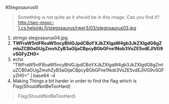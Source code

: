 #StegosaurusIII

> Something is not quite as it should be in this image. Can you find it? http://sec-mooc-1.cs.helsinki.fi/stegosaurus/rwer3/03/stegosaurus03.jpg

1. strings stegosaurus04.jpg
2. **TWFraW5nIFRoaW5ncyBhIGJpdCBoYXJkZXIgaW4gb3JkZXIgdG8gZmluZCB0aGUgZmxhZyB3aGljaCBpcyBGbGFne1Nob3VsZE5vdEJlVG9vSGFyZH0=**
3. echo "TWFraW5nIFRoaW5ncyBhIGJpdCBoYXJkZXIgaW4gb3JkZXIgdG8gZmluZCB0aGUgZmxhZyB3aGljaCBpcyBGbGFne1Nob3VsZE5vdEJlVG9vSGFyZH0=" | base64 -d
4. Making Things a bit harder in order to find the flag which is Flag{ShouldNotBeTooHard}


> Flag{ShouldNotBeTooHard}
